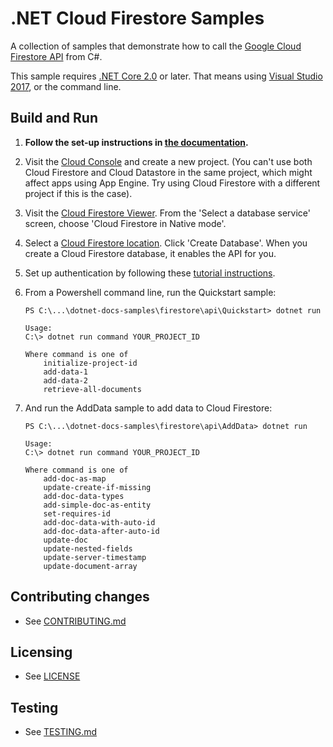 # .NET Cloud Firestore Samples

A collection of samples that demonstrate how to call the
[Google Cloud Firestore API](https://cloud.google.com/firestore/docs/) from C#.

This sample requires [.NET Core 2.0](
    https://www.microsoft.com/net/core) or later.  That means using
[Visual Studio 2017](
    https://www.visualstudio.com/), or the command line.

## Build and Run

1.  **Follow the set-up instructions in [the documentation](https://cloud.google.com/dotnet/docs/setup).**

2. Visit the [Cloud Console](https://console.cloud.google.com) and create a new project. (You can't use both Cloud Firestore and Cloud Datastore in the same project, which might affect apps using App Engine. Try using Cloud Firestore with a different project if this is the case).

3. Visit the [Cloud Firestore Viewer](https://console.cloud.google.com/firestore). From the 'Select a database service' screen, choose 'Cloud Firestore in Native mode'.

4. Select a [Cloud Firestore location](https://cloud.google.com/firestore/docs/locations). Click 'Create Database'. When you create a Cloud Firestore database, it enables the API for you.

5. Set up authentication by following these [tutorial instructions](https://cloud.google.com/firestore/docs/quickstart-servers#set_up_authentication).

6.  From a Powershell command line, run the Quickstart sample:
    ```
    PS C:\...\dotnet-docs-samples\firestore\api\Quickstart> dotnet run

    Usage:
    C:\> dotnet run command YOUR_PROJECT_ID

    Where command is one of
        initialize-project-id
        add-data-1
        add-data-2
        retrieve-all-documents
    ```

7.  And run the AddData sample to add data to Cloud Firestore:
    ```
    PS C:\...\dotnet-docs-samples\firestore\api\AddData> dotnet run

    Usage:
    C:\> dotnet run command YOUR_PROJECT_ID

    Where command is one of
        add-doc-as-map
        update-create-if-missing
        add-doc-data-types
        add-simple-doc-as-entity
        set-requires-id
        add-doc-data-with-auto-id
        add-doc-data-after-auto-id
        update-doc
        update-nested-fields
        update-server-timestamp
        update-document-array
    ```

## Contributing changes

* See [CONTRIBUTING.md](../../CONTRIBUTING.md)

## Licensing

* See [LICENSE](../../LICENSE)

## Testing

* See [TESTING.md](../../TESTING.md)
